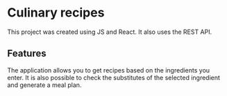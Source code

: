 # Culinary recipes

This project was created using JS and React. It also uses the REST API.

## Features
The application allows you to get recipes based on the ingredients you enter. It is also possible to check the substitutes of the selected ingredient and generate a meal plan.
